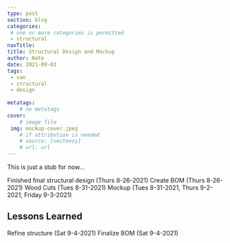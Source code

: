 ```yaml
---
type: post
section: blog
categories: 
 # one or more categories is permitted
 - structural
navTitle: 
title: Structural Design and Mockup
author: Nate
date: 2021-09-03
tags:
 - van
 - structural
 - design
 
metatags:
	# no metatags
cover: 
	# image file
 img: mockup-cover.jpeg
	# if attribution is needed
	# source: [vecteezy]
	# url: url
---
```


This is just a stub for now...

Finished final structural design (Thurs 8-26-2021)
Create BOM (Thurs 8-26-2021)
Wood Cuts (Tues 8-31-2021)
Mockup (Tues 8-31-2021, Thurs 9-2-2021, Friday 9-3-2021)

## Lessons Learned


Refine structure (Sat 9-4-2021)
Finalize BOM (Sat 9-4-2021)